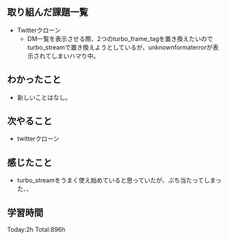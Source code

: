 ## 取り組んだ課題一覧
- Twitterクローン
  - DM一覧を表示させる際、2つのturbo_frame_tagを置き換えたいのでturbo_streamで置き換えようとしているが、unknownformaterrorが表示されてしまいハマり中。

## わかったこと
- 新しいことはなし。

## 次やること
- twitterクローン　

## 感じたこと
- turbo_streamをうまく使え始めていると思っていたが、ぶち当たってしまった、、
  
## 学習時間
Today:2h
Total:896h
